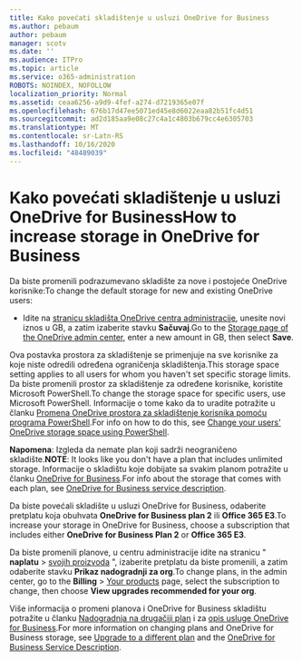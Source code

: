 ```yaml
---
title: Kako povećati skladištenje u usluzi OneDrive for Business
ms.author: pebaum
author: pebaum
manager: scotv
ms.date: ''
ms.audience: ITPro
ms.topic: article
ms.service: o365-administration
ROBOTS: NOINDEX, NOFOLLOW
localization_priority: Normal
ms.assetid: ceaa6256-a9d9-4fef-a274-d7219365e07f
ms.openlocfilehash: 676b17d47ee5071ed45e8d6022eaa82b51fc4d51
ms.sourcegitcommit: ad2d185aa9e08c27c4a1c4803b679cc4e6305703
ms.translationtype: MT
ms.contentlocale: sr-Latn-RS
ms.lasthandoff: 10/16/2020
ms.locfileid: "48489039"
---
```

# <a name="how-to-increase-storage-in-onedrive-for-business"></a><span data-ttu-id="5dad0-102">Kako povećati skladištenje u usluzi OneDrive for Business</span><span class="sxs-lookup"><span data-stu-id="5dad0-102">How to increase storage in OneDrive for Business</span></span>

<span data-ttu-id="5dad0-103">Da biste promenili podrazumevano skladište za nove i postojeće OneDrive korisnike:</span><span class="sxs-lookup"><span data-stu-id="5dad0-103">To change the default storage for new and existing OneDrive users:</span></span>
  
- <span data-ttu-id="5dad0-104">Idite na [stranicu skladišta OneDrive centra administracije](https://admin.onedrive.com/?v=StorageSettings), unesite novi iznos u GB, a zatim izaberite stavku **Sačuvaj**.</span><span class="sxs-lookup"><span data-stu-id="5dad0-104">Go to the [Storage page of the OneDrive admin center](https://admin.onedrive.com/?v=StorageSettings), enter a new amount in GB, then select **Save**.</span></span>

<span data-ttu-id="5dad0-105">Ova postavka prostora za skladištenje se primenjuje na sve korisnike za koje niste odredili određena ograničenja skladištenja.</span><span class="sxs-lookup"><span data-stu-id="5dad0-105">This storage space setting applies to all users for whom you haven't set specific storage limits.</span></span> <span data-ttu-id="5dad0-106">Da biste promenili prostor za skladištenje za određene korisnike, koristite Microsoft PowerShell.</span><span class="sxs-lookup"><span data-stu-id="5dad0-106">To change the storage space for specific users, use Microsoft PowerShell.</span></span> <span data-ttu-id="5dad0-107">Informacije o tome kako da to uradite potražite u članku [Promena OneDrive prostora za skladištenje korisnika pomoću programa PowerShell](https://docs.microsoft.com/onedrive/change-user-storage).</span><span class="sxs-lookup"><span data-stu-id="5dad0-107">For info on how to do this, see [Change your users' OneDrive storage space using PowerShell](https://docs.microsoft.com/onedrive/change-user-storage).</span></span>

<span data-ttu-id="5dad0-108">**Napomena**: Izgleda da nemate plan koji sadrži neograničeno skladište.</span><span class="sxs-lookup"><span data-stu-id="5dad0-108">**NOTE**: It looks like you don't have a plan that includes unlimited storage.</span></span> <span data-ttu-id="5dad0-109">Informacije o skladištu koje dobijate sa svakim planom potražite u članku [OneDrive for Business](https://docs.microsoft.com/office365/servicedescriptions/onedrive-for-business-service-description).</span><span class="sxs-lookup"><span data-stu-id="5dad0-109">For info about the storage that comes with each plan, see [OneDrive for Business service description](https://docs.microsoft.com/office365/servicedescriptions/onedrive-for-business-service-description).</span></span>
  
<span data-ttu-id="5dad0-110">Da biste povećali skladište u usluzi OneDrive for Business, odaberite pretplatu koja obuhvata **OneDrive for Business plan 2** ili **Office 365 E3**.</span><span class="sxs-lookup"><span data-stu-id="5dad0-110">To increase your storage in OneDrive for Business, choose a subscription that includes either **OneDrive for Business Plan 2** or **Office 365 E3**.</span></span>
  
<span data-ttu-id="5dad0-111">Da biste promenili planove, u centru administracije idite na stranicu " **naplatu** \> [svojih proizvoda](https://go.microsoft.com/fwlink/p/?linkid=842054) ", izaberite pretplatu da biste promenili, a zatim odaberite stavku **Prikaz nadogradnji za org**.</span><span class="sxs-lookup"><span data-stu-id="5dad0-111">To change plans, in the admin center, go to the **Billing** \> [Your products](https://go.microsoft.com/fwlink/p/?linkid=842054) page, select the subscription to change, then choose **View upgrades recommended for your org**.</span></span>
  
<span data-ttu-id="5dad0-112">Više informacija o promeni planova i OneDrive for Business skladištu potražite u članku [Nadogradnja na drugačiji plan](https://docs.microsoft.com/microsoft-365/commerce/subscriptions/upgrade-to-different-plan) i za [opis usluge OneDrive for Business](https://docs.microsoft.com/office365/servicedescriptions/onedrive-for-business-service-description).</span><span class="sxs-lookup"><span data-stu-id="5dad0-112">For more information on changing plans and OneDrive for Business storage, see [Upgrade to a different plan](https://docs.microsoft.com/microsoft-365/commerce/subscriptions/upgrade-to-different-plan) and the [OneDrive for Business Service Description](https://docs.microsoft.com/office365/servicedescriptions/onedrive-for-business-service-description).</span></span>